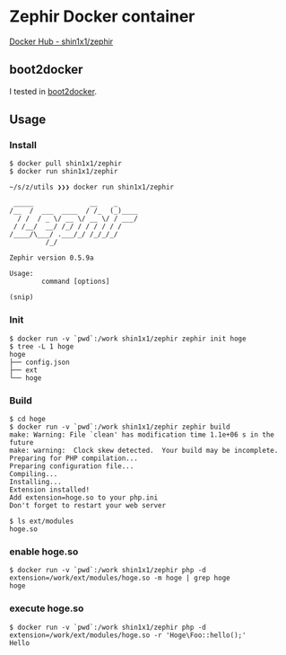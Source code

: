 # Zephir Docker container

[Docker Hub - shin1x1/zephir](https://registry.hub.docker.com/u/shin1x1/zephir/)

## boot2docker

I tested in [boot2docker](https://github.com/boot2docker/boot2docker).

## Usage

### Install

```
$ docker pull shin1x1/zephir
$ docker run shin1x1/zephir

~/s/z/utils ❯❯❯ docker run shin1x1/zephir

 _____              __    _
/__  /  ___  ____  / /_  (_)____
  / /  / _ \/ __ \/ __ \/ / ___/
 / /__/  __/ /_/ / / / / / /
/____/\___/ .___/_/ /_/_/_/
         /_/

Zephir version 0.5.9a

Usage:
        command [options]

(snip)
```

### Init

```
$ docker run -v `pwd`:/work shin1x1/zephir zephir init hoge
$ tree -L 1 hoge
hoge
├── config.json
├── ext
└── hoge
```

### Build

```
$ cd hoge
$ docker run -v `pwd`:/work shin1x1/zephir zephir build
make: Warning: File `clean' has modification time 1.1e+06 s in the future
make: warning:  Clock skew detected.  Your build may be incomplete.
Preparing for PHP compilation...
Preparing configuration file...
Compiling...
Installing...
Extension installed!
Add extension=hoge.so to your php.ini
Don't forget to restart your web server

$ ls ext/modules
hoge.so
```

### enable hoge.so

```
$ docker run -v `pwd`:/work shin1x1/zephir php -d extension=/work/ext/modules/hoge.so -m hoge | grep hoge
hoge
```

### execute hoge.so

```
$ docker run -v `pwd`:/work shin1x1/zephir php -d extension=/work/ext/modules/hoge.so -r 'Hoge\Foo::hello();'
Hello
```
